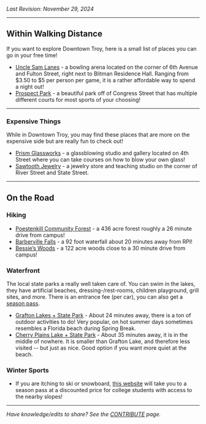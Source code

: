 _Last Revision: November 29, 2024_

---
## Within Walking Distance

If you want to explore Downtown Troy, here is a small list of places you can go in your free time!

- [Uncle Sam Lanes](https://unclesamlanes.com/) - a bowling arena located on the corner of 6th Avenue and Fulton Street, right next to Blitman Residence Hall. Ranging from $3.50 to $5 per person per game, it is a rather affordable way to spend a night out!
- [Prospect Park](https://www.troyny.gov/1414/Prospect-Park) - a beautiful park off of Congress Street that has multiple different courts for most sports of your choosing!

---
### Expensive Things

While in Downtown Troy, you may find these places that are more on the expensive side but are really fun to check out!

- [Prism Glassworks](https://www.pgwgallery.com/) - a glassblowing studio and gallery located on 4th Street where you can take courses on how to blow your own glass!
- [Sawtooth Jewelry](https://sawtoothjewelry.com/jewelry-classes) - a jewelry store and teaching studio on the corner of River Street and State Street.

---
## On the Road

### Hiking
* [Poestenkill Community Forest](https://www.rensselaerplateau.org/poestenkillcommunityforest) - a 436 acre forest roughly a 26 minute drive from campus!
* [Barberville Falls](https://www.rensselaerplateau.org/barbervillefalls) - a 92 foot waterfall about 20 minutes away from RPI!
* [Bessie’s Woods](https://www.rensselaerplateau.org/bessies-woods) - a 122 acre woods close to a 30 minute drive from campus!

### Waterfront
The local state parks a really well taken care of. You can swim in the lakes, they have artificial beaches, dressing-/rest-rooms, children playground, grill sites, and more. There is an entrance fee (per car), you can also get a [season pass](https://parks.ny.gov/admission/empire-passport/).
* [Grafton Lakes + State Park](https://parks.ny.gov/parks/graftonlakes) - About 24 minutes away, there is a ton of outdoor activities to do! Very popular, on hot summer days sometimes resembles a Florida beach during Spring Break.
* [Cherry Plains Lake + State Park](https://parks.ny.gov/parks/173/) - About 35 minutes away, it is in the middle of nowhere. It is smaller than Grafton Lake, and therefore less visited -- but just as nice. Good option if you want more quiet at the beach.
### Winter Sports
* If you are itching to ski or snowboard, [this website](https://www.epicpass.com/passes/northeast-value-pass.aspx) will take you to a season pass at a discounted price for college students with access to the nearby slopes!


---
_Have knowledge/edits to share? See the [CONTRIBUTE](../CONTRIBUTE.md) page._